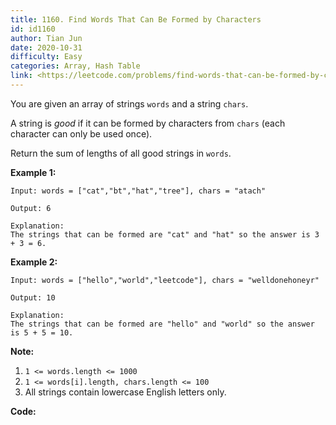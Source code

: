 ```yaml
---
title: 1160. Find Words That Can Be Formed by Characters
id: id1160
author: Tian Jun
date: 2020-10-31
difficulty: Easy
categories: Array, Hash Table
link: <https://leetcode.com/problems/find-words-that-can-be-formed-by-characters/description/>
---
```


You are given an array of strings `words` and a string `chars`.

A string is _good_  if it can be formed by characters from `chars` (each
character can only be used once).

Return the sum of lengths of all good strings in `words`.



**Example 1:**
            
	Input: words = ["cat","bt","hat","tree"], chars = "atach"    
	Output: 6    
	Explanation:    The strings that can be formed are "cat" and "hat" so the answer is 3 + 3 = 6.    

**Example 2:**
            
	Input: words = ["hello","world","leetcode"], chars = "welldonehoneyr"    
	Output: 10    
	Explanation:    The strings that can be formed are "hello" and "world" so the answer is 5 + 5 = 10.    



**Note:**

  1. `1 <= words.length <= 1000`
  2. `1 <= words[i].length, chars.length <= 100`
  3. All strings contain lowercase English letters only.


**Code:**

